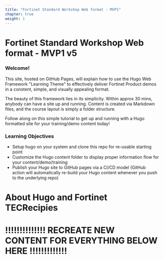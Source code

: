 ```yaml
---
title: "Fortinet Standard Workshop Web format - MVP1"
chapter: true
weight: 1
---
```


# Fortinet Standard Workshop Web format - MVP1 v5

### Welcome!

This site, hosted on GitHub Pages, will explain how to use the Hugo Web Framework "Learning Theme" to effectively deliver Fortinet Product demos in a constent, simple, and visually appealing format.

The beauty of this framework lies in its simplicity.  Within approx 30 mins, anybody can have a site up and running.  Content is created via Markdown files, and the course layout is simply a folder structure.

Follow along on this simple tutorial to get up and running with a Hugo formatted site for your training/demo content today!

### Learning Objectives
- Setup hugo on your system and clone this repo for re-usable starting point
- Customize the Hugo content folder to display proper information flow for your content/demo/training
- Publish your Hugo site to GitHub pages via a CI/CD model (GitHub action will automatically re-build your Hugo content whenever you push to the underlying repo)

# About Hugo and Fortinet TECRecipies

# !!!!!!!!!!!!!! RECREATE NEW CONTENT FOR EVERYTHING BELOW HERE !!!!!!!!!!!!!
